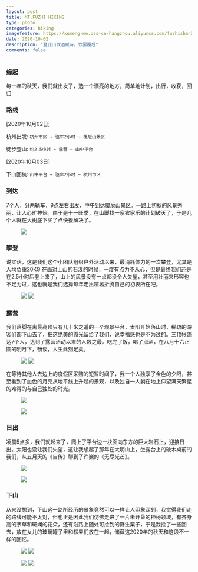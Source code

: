 ```yaml
---
layout: post
title: MT.FUZHI HIKING
type: photo
categories: hiking
imagefeature: https://xumeng-me.oss-cn-hangzhou.aliyuncs.com/fuzhishan2020/007.jpeg
date: 2020-10-02
description: "登此山饮酒赋诗，饮罢覆卮"
comments: false
---
```


### 缘起

每一年的秋天，我们就出发了，选一个漂亮的地方，简单地计划，出行，收获，回归

### 路线

[2020年10月02日]

杭州出发:  ```杭州市区 ~ 驱车2小时 ~ 覆卮山景区```

徒步登山: ```约2.5小时 ~ 露营 ~ 山中平台``` 

[2020年10月03日]

下山回杭: ```山中平台 ~ 驱车2小时 ~ 杭州市区```


### 到达

7个人，分两辆车，9点左右出发，中午到达覆卮山景区。一路上初秋的风景秀丽，让人心旷神怡。由于是十一旺季，在山脚找一家农家乐的计划破灭了，于是几个人就在大树底下买了点快餐解决了。

<figure>
	<a href="https://xumeng-me.oss-cn-hangzhou.aliyuncs.com/fuzhishan2020/002.jpeg"><img src="https://xumeng-me.oss-cn-hangzhou.aliyuncs.com/fuzhishan2020/002.jpeg"></a>
</figure>




### 攀登

说实话，这是我们这个小团队组织户外活动以来，最消耗体力的一次攀登，尤其是人均负重20KG 在面对上山的石浪的时候，一度有点力不从心，但是最终我们还是在2.5小时后登上来了，山上的风景没有一点都没令人失望，甚至用壮丽来形容也不足为过，这也就是我们选择每年走出喧嚣折腾自己的初衷所在吧。

<figure class="half">
	<a href="https://xumeng-me.oss-cn-hangzhou.aliyuncs.com/fuzhishan2020/003.jpeg"><img src="https://xumeng-me.oss-cn-hangzhou.aliyuncs.com/fuzhishan2020/003.jpeg"></a>
	<a href="https://xumeng-me.oss-cn-hangzhou.aliyuncs.com/fuzhishan2020/004.jpeg"><img src="https://xumeng-me.oss-cn-hangzhou.aliyuncs.com/fuzhishan2020/004.jpeg"></a>
</figure>




### 露营

我们落脚在离最高顶只有几十米之遥的一个观景平台，太阳开始落山时，稀疏的游客们都下山去了，把这绝美的霞光留给了我们，说幸福感也是不为过的。三顶帐篷达7个人，达到了露营活动以来的人数之最。吃完了饭，喝了点酒，在八月十六正圆的明月下，畅谈，人生此刻足矣。

<figure class="half">
	<a href="https://xumeng-me.oss-cn-hangzhou.aliyuncs.com/fuzhishan2020/005.jpeg"><img src="https://xumeng-me.oss-cn-hangzhou.aliyuncs.com/fuzhishan2020/005.jpeg"></a>
	<a href="https://xumeng-me.oss-cn-hangzhou.aliyuncs.com/fuzhishan2020/006.jpeg"><img src="https://xumeng-me.oss-cn-hangzhou.aliyuncs.com/fuzhishan2020/006.jpeg"></a>
</figure>

在等待其他人去边上的度假区采购的短暂时间了，我一个人独享了金色的夕阳，甚至看到了血色的月亮从地平线上升起的景观，以及独自一人躺在地上仰望满天繁星的难得的与自己独处的时光。

<figure>
	<a href="https://xumeng-me.oss-cn-hangzhou.aliyuncs.com/fuzhishan2020/007.jpeg"><img src="https://xumeng-me.oss-cn-hangzhou.aliyuncs.com/fuzhishan2020/007.jpeg"></a>
</figure>

<figure>
	<a href="https://xumeng-me.oss-cn-hangzhou.aliyuncs.com/fuzhishan2020/008.jpeg"><img src="https://xumeng-me.oss-cn-hangzhou.aliyuncs.com/fuzhishan2020/008.jpeg"></a>
</figure>

### 日出

凌晨5点多，我们就起来了，爬上了平台边一块面向东方的巨大岩石上，迎接日出。太阳也没让我们失望，这让我想起了那年在大明山上，坐露台上的破木桌前的我们，从五月天的《自传》聊到了许巍的《无尽光芒》。

<figure>
	<a href="https://xumeng-me.oss-cn-hangzhou.aliyuncs.com/fuzhishan2020/014.jpeg"><img src="https://xumeng-me.oss-cn-hangzhou.aliyuncs.com/fuzhishan2020/014.jpeg"></a>
</figure>



<figure>
	<a href="https://xumeng-me.oss-cn-hangzhou.aliyuncs.com/fuzhishan2020/009.jpeg"><img src="https://xumeng-me.oss-cn-hangzhou.aliyuncs.com/fuzhishan2020/009.jpeg"></a>
</figure>

### 下山

从来没想到，下山这一路所经历的景象竟然可以一样让人印象深刻，我觉得我们走的路线可能不太对，但也正是因此我们仿佛走进了一片未开垦的神秘领域，有齐身高的茅草和斑斓的花朵，还有沿路上随处可捡到的野生栗子，于是我捡了一些回去，放在女儿的玻璃罐子里和松果们放在一起，储藏这2020年的秋天和这段不一样的回忆。

<figure class="half">
	<a href="https://xumeng-me.oss-cn-hangzhou.aliyuncs.com/fuzhishan2020/010.jpeg"><img src="https://xumeng-me.oss-cn-hangzhou.aliyuncs.com/fuzhishan2020/010.jpeg"></a>
	<a href="https://xumeng-me.oss-cn-hangzhou.aliyuncs.com/fuzhishan2020/011.jpeg"><img src="https://xumeng-me.oss-cn-hangzhou.aliyuncs.com/fuzhishan2020/011.jpeg"></a>
</figure>

<figure class="half">
	<a href="https://xumeng-me.oss-cn-hangzhou.aliyuncs.com/fuzhishan2020/012.jpeg"><img src="https://xumeng-me.oss-cn-hangzhou.aliyuncs.com/fuzhishan2020/012.jpeg"></a>
	<a href="https://xumeng-me.oss-cn-hangzhou.aliyuncs.com/fuzhishan2020/013.jpeg"><img src="https://xumeng-me.oss-cn-hangzhou.aliyuncs.com/fuzhishan2020/013.jpeg"></a>
</figure>